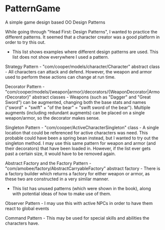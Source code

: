 # PatternGame
A simple game design based OO Design Patterns

While going through "Head First: Design Patterns", I wanted to practice the different patterns. It seemed that a character creator was a good platform in order to try this out.

 - This list shows examples where different design patterns are used. This list does not show everywhere I used a pattern.

Strategy Pattern - "com/cooper/models/character/Character" abstract class - All characters can attack and defend. However, the weapon and armor used to perform these actions can change at run time.

Decorator Pattern - "com/cooper/models/{weapon|armor}/decorators/{WeaponDecorator|ArmorDecorator}" abstract classes - Weapons (such as "Dagger" and "Great Sword") can be augmented, changing both the base stats and names ("sword" + "swift" + "of the bear" = "swift sword of the bear"). Multiple augments (including redundant augments) can be placed on a single weapon/armor, so the decorator makes sense.

Singleton Pattern - "com/cooper/ActiveCharacterSingleton" class - A single location that could be referenced for active characters was need. This probable could have been a spring bean instead, but I wanted to try out the singleton method. I may use this same pattern for weapon and armor (and their decorators) that have been loaded in. However, if the list ever gets past a certain size, it would have to be removed again.

Abstract Factory and the Factory Pattern - "com/amobee/factory/AbstractCarryableFactory<T extends Carryable>" abstract factory - There is a factory builder which returns a factory for either weapon or armor, as these two are constructed in a very similar manner.

 - This list has unused patterns (which were shown in the book), along with potential ideas of how to make use of them.
 
 Observer Pattern - I may use this with active NPCs in order to have them react to global events
 
 Command Pattern - This may be used for special skills and abilities the characters have.
